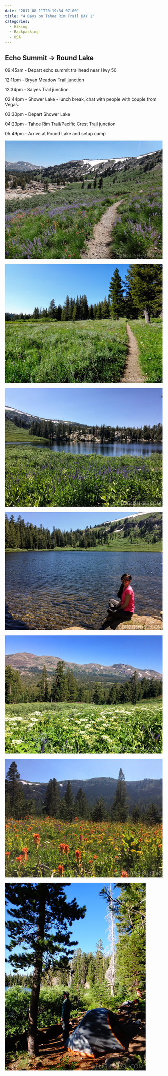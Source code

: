 ```yaml
---
date: "2017-08-11T20:19:34-07:00"
title: "4 Days on Tahoe Rim Trail DAY 1"
categories:
  - Hiking
  - Backpacking
  - USA
---
```


## Echo Summit -> Round Lake

09:45am - Depart echo summit trailhead near Hwy 50

12:11pm - Bryan Meadow Trail junction

12:34pm - Salyes Trail junction

02:44pm - Shower Lake - lunch break, chat with people with couple from Vegas.

03:30pm - Depart Shower Lake

04:23pm - Tahoe Rim Trail/Pacific Crest Trail junction

05:49pm - Arrive at Round Lake and setup camp


![Tahoe Rim Trail - Echo Summit to Kingsbury South - 4 days](/img/2017/8/trtday1a.jpg)

<!--more-->

![Tahoe Rim Trail - Echo Summit to Kingsbury South - 4 days](/img/2017/8/trtday1b.jpg)

![Tahoe Rim Trail - Echo Summit to Kingsbury South - 4 days](/img/2017/8/trtday1c.jpg)

![Tahoe Rim Trail - Echo Summit to Kingsbury South - 4 days](/img/2017/8/trtday1d.jpg)

![Tahoe Rim Trail - Echo Summit to Kingsbury South - 4 days](/img/2017/8/trtday1e.jpg)

![Tahoe Rim Trail - Echo Summit to Kingsbury South - 4 days](/img/2017/8/trtday1f.jpg)

![Tahoe Rim Trail - Echo Summit to Kingsbury South - 4 days](/img/2017/8/trtday1g.jpg)
